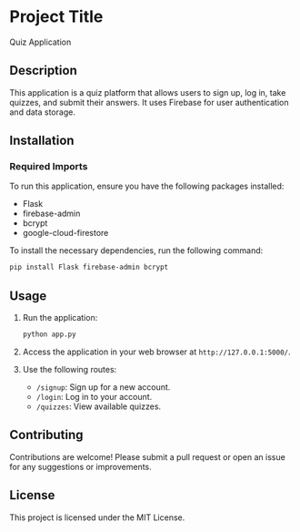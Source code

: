 # Project Title

Quiz Application

## Description

This application is a quiz platform that allows users to sign up, log in, take quizzes, and submit their answers. It uses Firebase for user authentication and data storage.

## Installation

### Required Imports
To run this application, ensure you have the following packages installed:
- Flask
- firebase-admin
- bcrypt
- google-cloud-firestore



To install the necessary dependencies, run the following command:

```bash
pip install Flask firebase-admin bcrypt
```

## Usage

1. Run the application:
   ```bash
   python app.py
   ```
2. Access the application in your web browser at `http://127.0.0.1:5000/`.

3. Use the following routes:
   - `/signup`: Sign up for a new account.
   - `/login`: Log in to your account.
   - `/quizzes`: View available quizzes.

## Contributing

Contributions are welcome! Please submit a pull request or open an issue for any suggestions or improvements.

## License

This project is licensed under the MIT License.
